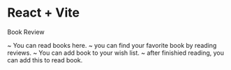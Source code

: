 # React + Vite

Book Review

~ You can read books here.
~ you can find your favorite book by reading reviews.
~ You can add book to your wish list.
~ after finishied reading, you can add this to read book.

